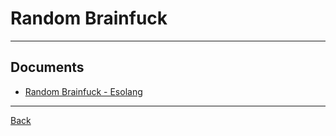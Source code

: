# Random Brainfuck

---

## Documents

- [Random Brainfuck - Esolang](https://esolangs.org/wiki/Random_Brainfuck)

---

[Back](./../Brainfuck.md)
